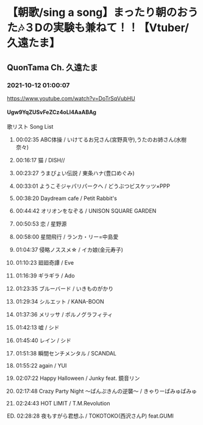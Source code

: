 # 【朝歌/sing a song】まったり朝のおうた🎶３Dの実験も兼ねて！！【Vtuber/久遠たま】

## QuonTama Ch. 久遠たま

### 2021-10-12 01:00:07

https://www.youtube.com/watch?v=DoTrSqVubHU

#### Ugw9YqZUSvFeZCz4oLl4AaABAg

歌リスト  Song List

01. 00:02:35  ABC体操 / いけてるお兄さん(宮野真守),うたのお姉さん(水樹奈々)

02. 00:16:17  猫 / DISH//

03. 00:23:27  うまぴょい伝説 / 東条ハナ(豊口めぐみ)

04. 00:33:01  ようこそジャパリパークへ / どうぶつビスケッツ×PPP

05. 00:38:20  Daydream cafe / Petit Rabbit's

06. 00:44:42  オリオンをなぞる / UNISON SQUARE GARDEN

07. 00:50:53  恋 / 星野源

08. 00:58:00  星間飛行 / ランカ・リー=中島愛

09. 01:04:37  侵略ノススメ☆ / イカ娘(金元寿子)

10. 01:10:23  廻廻奇譚 / Eve

11. 01:16:39  ギラギラ / Ado

12. 01:23:35  ブルーバード / いきものがかり

13. 01:29:34  シルエット / KANA-BOON

14. 01:37:36  メリッサ / ポルノグラフィティ

15. 01:42:13  嘘 / シド

16. 01:45:40  レイン / シド

17. 01:51:38  瞬間センチメンタル / SCANDAL

18. 01:55:22  again / YUI

19. 02:07:22  Happy Halloween / Junky feat. 鏡音リン

20. 02:17:48  Crazy Party Night ～ぱんぷきんの逆襲～ / きゃりーぱみゅぱみゅ

21. 02:24:43  HOT LIMIT / T.M.Revolution

ED. 02:28:28  夜もすがら君想ふ / TOKOTOKO(西沢さんP) feat.GUMI

